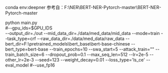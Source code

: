conda env:deepner
参考自：F:\NER\BERT-NER-Pytorch-master\BERT-NER-Pytorch-master



python main.py \
#--gpu_ids=$GPU_IDS \
--output_dir=./out --mid_data_dir=./data/med_data/mid_data --mode=train --task_type=crf --raw_data_dir=./data/med_data/raw_data --bert_dir=F:\\pretrained_models\\bert_base\\bert-base-chinese --bert_type=bert-base --train_epochs=10 --swa_start=5 --attack_train="" --train_batch_size=6 --dropout_prob=0.1 --max_seq_len=512 --lr=2e-5 --other_lr=2e-3 --seed=123 --weight_decay=0.01 --loss_type='ls_ce' --eval_model
#--use_fp16